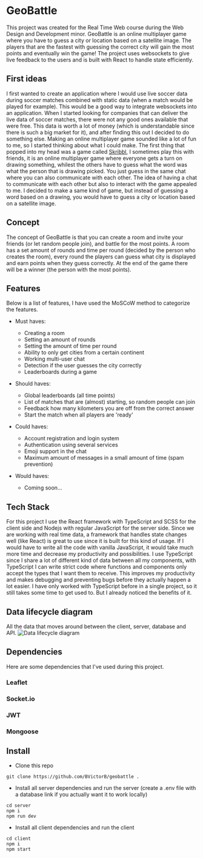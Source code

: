 # GeoBattle
This project was created for the Real Time Web course during the Web Design and Development minor. GeoBattle is an online multiplayer game where you have to guess a city or location based on a satellite image. The players that are the fastest with guessing the correct city will gain the most points and eventually win the game! The project uses websockets to give live feedback to the users and is built with React to handle state efficiently.

## First ideas
I first wanted to create an application where I would use live soccer data during soccer matches combined with static data (when a match would be played for example). This would be a good way to integrate websockets into an application. When I started looking for companies that can deliver the live data of soccer matches, there were not any good ones available that were free. This data is worth a lot of money (which is understandable since there is such a big market for it), and after finding this out I decided to do something else.
Making an online multiplayer game sounded like a lot of fun to me, so I started thinking about what I could make. The first thing that popped into my head was a game called [Skribbl](https://skribbl.io/), I sometimes play this with friends, it is an online multiplayer game where everyone gets a turn on drawing something, whilest the others have to guess what the word was what the person that is drawing picked. You just guess in the same chat where you can also communicate with each other. The idea of having a chat to communicate with each other but also to interact with the game appealed to me. I decided to make a same kind of game, but instead of guessing a word based on a drawing, you would have to guess a city or location based on a satellite image.

## Concept
The concept of GeoBattle is that you can create a room and invite your friends (or let random people join), and battle for the most points. A room has a set amount of rounds and time per round (decided by the person who creates the room), every round the players can guess what city is displayed and earn points when they guess correctly. At the end of the game there will be a winner (the person with the most points).

## Features 
Below is a list of features, I have used the MoSCoW method to categorize the features.

* Must haves:
    * Creating a room
    * Setting an amount of rounds
    * Setting the amount of time per round
    * Ability to only get cities from a certain continent
    * Working multi-user chat
    * Detection if the user guesses the city correctly
    * Leaderboards during a game

* Should haves:
    * Global leaderboards (all time points)
    * List of matches that are (almost) starting, so random people can join
    * Feedback how many kilometers you are off from the correct answer
    * Start the match when all players are 'ready'

* Could haves:
    * Account registration and login system
    * Authentication using several services
    * Emoji support in the chat
    * Maximum amount of messages in a small amount of time (spam prevention)

* Would haves:
    * Coming soon...

## Tech Stack
For this project I use the React framework with TypeScript and SCSS for the client side and Nodejs with regular JavaScript for the server side. Since we are working with real time data, a framework that handles state changes well (like React) is great to use since it is built for this kind of usage. If I would have to write all the code with vanilla JavaScript, it would take much more time and decrease my productivity and possibilities. I use TypeScript since I share a lot of different kind of data between all my components, with TypeScript I can write strict code where functions and components only accept the types that I want them to receive. This improves my productivity and makes debugging and preventing bugs before they actually happen a lot easier. I have only worked with TypeScript before in a single project, so it still takes some time to get used to. But I already noticed the benefits of it.

## Data lifecycle diagram
All the data that moves around between the client, server, database and API.
![Data lifecycle diagram](https://user-images.githubusercontent.com/10921830/116404257-c3b03880-a82e-11eb-8098-da8d3fdad1cd.png)

## Dependencies
Here are some dependencies that I've used during this project.

### Leaflet

### Socket.io

### JWT

### Mongoose


## Install

- Clone this repo
```
git clone https://github.com/BVictorB/geobattle .
```
- Install all server dependencies and run the server (create a .env file with a database link if you actually want it to work locally)
```
cd server
npm i
npm run dev
```
- Install all client dependencies and run the client
```
cd client
npm i
npm start
```
